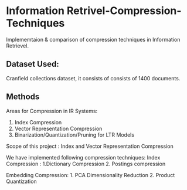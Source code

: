 # Information Retrivel-Compression-Techniques
Implememtaion & comparison of compression techniques in Information Retrievel.

## Dataset Used:
Cranfield collections dataset, it consists of consists of 1400 documents.

## Methods
Areas for Compression in IR Systems:
1. Index Compression
2. Vector Representation Compression
3. Binarization/Quantization/Pruning for LTR Models

Scope of this project : Index and Vector Representation Compression

We have implemented following compression techniques:
Index Compression : 
	1.Dictionary Compression
	2. Postings compression

Embedding Compression:
	1. PCA Dimensionality Reduction
	2. Product Quantization
